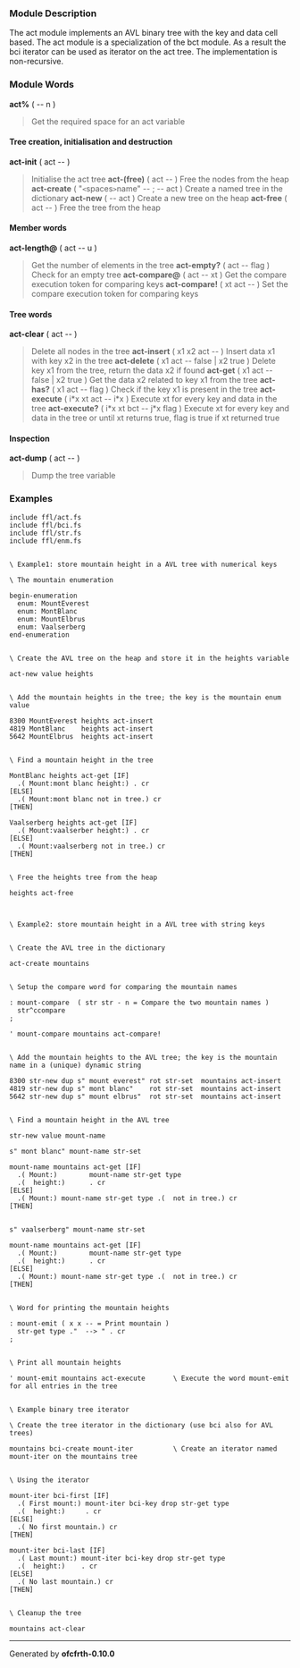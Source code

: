 ### Module Description ###
The act module implements an AVL binary tree with the key and data cell
based. The act module is a specialization of the bct module. As a result the
bci iterator can be used as iterator on the act tree. The implementation is
non-recursive.

### Module Words ###
**act%** ( -- n )
> Get the required space for an act variable
#### Tree creation, initialisation and destruction ####
**act-init** ( act -- )
> Initialise the act tree
**act-(free)** ( act -- )
> Free the nodes from the heap
**act-create** ( "`<`spaces`>`name" -- ; -- act )
> Create a named tree in the dictionary
**act-new** ( -- act )
> Create a new tree on the heap
**act-free** ( act -- )
> Free the tree from the heap
#### Member words ####
**act-length@** ( act -- u )
> Get the number of elements in the tree
**act-empty?** ( act -- flag )
> Check for an empty tree
**act-compare@** ( act -- xt )
> Get the compare execution token for comparing keys
**act-compare!** ( xt act -- )
> Set the compare execution token for comparing keys
#### Tree words ####
**act-clear** ( act -- )
> Delete all nodes in the tree
**act-insert** ( x1 x2 act -- )
> Insert data x1 with key x2 in the tree
**act-delete** ( x1 act -- false | x2 true )
> Delete key x1 from the tree, return the data x2 if found
**act-get** ( x1 act -- false | x2 true )
> Get the data x2 related to key x1 from the tree
**act-has?** ( x1 act -- flag )
> Check if the key x1 is present in the tree
**act-execute** ( i\*x xt act -- i\*x )
> Execute xt for every key and data in the tree
**act-execute?** ( i\*x xt bct -- j\*x flag )
> Execute xt for every key and data in the tree or until xt returns true, flag is true if xt returned true
#### Inspection ####
**act-dump** ( act -- )
> Dump the tree variable
### Examples ###
```
include ffl/act.fs
include ffl/bci.fs
include ffl/str.fs
include ffl/enm.fs


\ Example1: store mountain height in a AVL tree with numerical keys

\ The mountain enumeration

begin-enumeration
  enum: MountEverest
  enum: MontBlanc
  enum: MountElbrus
  enum: Vaalserberg
end-enumeration


\ Create the AVL tree on the heap and store it in the heights variable

act-new value heights


\ Add the mountain heights in the tree; the key is the mountain enum value

8300 MountEverest heights act-insert
4819 MontBlanc    heights act-insert
5642 MountElbrus  heights act-insert


\ Find a mountain height in the tree

MontBlanc heights act-get [IF]
  .( Mount:mont blanc height:) . cr
[ELSE]
  .( Mount:mont blanc not in tree.) cr
[THEN]

Vaalserberg heights act-get [IF]
  .( Mount:vaalserber height:) . cr
[ELSE]
  .( Mount:vaalserberg not in tree.) cr
[THEN]


\ Free the heights tree from the heap

heights act-free



\ Example2: store mountain height in a AVL tree with string keys


\ Create the AVL tree in the dictionary

act-create mountains


\ Setup the compare word for comparing the mountain names

: mount-compare  ( str str - n = Compare the two mountain names )
  str^ccompare
;

' mount-compare mountains act-compare!


\ Add the mountain heights to the AVL tree; the key is the mountain name in a (unique) dynamic string

8300 str-new dup s" mount everest" rot str-set  mountains act-insert
4819 str-new dup s" mont blanc"    rot str-set  mountains act-insert
5642 str-new dup s" mount elbrus"  rot str-set  mountains act-insert


\ Find a mountain height in the AVL tree

str-new value mount-name

s" mont blanc" mount-name str-set

mount-name mountains act-get [IF]
  .( Mount:)        mount-name str-get type 
  .(  height:)      . cr 
[ELSE]
  .( Mount:) mount-name str-get type .(  not in tree.) cr
[THEN]


s" vaalserberg" mount-name str-set

mount-name mountains act-get [IF]
  .( Mount:)        mount-name str-get type 
  .(  height:)      . cr 
[ELSE]
  .( Mount:) mount-name str-get type .(  not in tree.) cr
[THEN] 


\ Word for printing the mountain heights

: mount-emit ( x x -- = Print mountain )
  str-get type ."  --> " . cr
;


\ Print all mountain heights

' mount-emit mountains act-execute       \ Execute the word mount-emit for all entries in the tree


\ Example binary tree iterator

\ Create the tree iterator in the dictionary (use bci also for AVL trees)

mountains bci-create mount-iter          \ Create an iterator named mount-iter on the mountains tree


\ Using the iterator

mount-iter bci-first [IF]
  .( First mount:) mount-iter bci-key drop str-get type 
  .(  height:)     . cr 
[ELSE]
  .( No first mountain.) cr
[THEN]

mount-iter bci-last [IF]
  .( Last mount:) mount-iter bci-key drop str-get type 
  .(  height:)    . cr
[ELSE]
  .( No last mountain.) cr
[THEN]


\ Cleanup the tree

mountains act-clear
```

---

Generated by **ofcfrth-0.10.0**